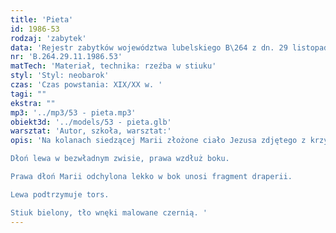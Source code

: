 ```yaml
---
title: 'Pieta'
id: 1986-53
rodzaj: 'zabytek'
data: 'Rejestr zabytków województwa lubelskiego B\264 z dn. 29 listopada 1986 r. '
nr: 'B.264.29.11.1986.53'
matTech: 'Materiał, technika: rzeźba w stiuku'
styl: 'Styl: neobarok'
czas: 'Czas powstania: XIX/XX w. '
tagi: ""
ekstra: ""
mp3: '../mp3/53 - pieta.mp3'
obiekt3d: '../models/53 - pieta.glb'
warsztat: 'Autor, szkoła, warsztat:'
opis: 'Na kolanach siedzącej Marii złożone ciało Jezusa zdjętego z krzyża. Ciało ułożone na linii przekątniowej. 

Dłoń lewa w bezwładnym zwisie, prawa wzdłuż boku. 

Prawa dłoń Marii odchylona lekko w bok unosi fragment draperii. 

Lewa podtrzymuje tors. 

Stiuk bielony, tło wnęki malowane czernią. '
---
```



